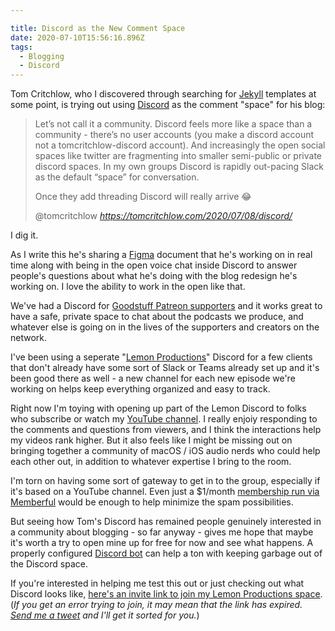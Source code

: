 ```yaml
---

title: Discord as the New Comment Space
date: 2020-07-10T15:56:16.896Z
tags:
  - Blogging
  - Discord
---
```

Tom Critchlow, who I discovered through searching for [Jekyll](https://jekyllrb.com/) templates at some point, is trying out using [Discord](https://discord.com) as the comment "space" for his blog:

<blockquote class="quoteback" darkmode="" data-title="Setting%20up%20a%20Discord%20Room%20for%20my%20Blog" data-author="@tomcritchlow" cite="https://tomcritchlow.com/2020/07/08/discord/">
<p>Let’s not call it a community. Discord feels more like a space than a community - there’s no user accounts (you make a discord account not a tomcritchlow-discord account). And increasingly the open social spaces like twitter are fragmenting into smaller semi-public or private discord spaces. In my own groups Discord is rapidly out-pacing Slack as the default “space” for conversation.</p>

<p>Once they add threading Discord will really arrive 😂</p>
<footer>@tomcritchlow<cite> <a href="https://tomcritchlow.com/2020/07/08/discord/">https://tomcritchlow.com/2020/07/08/discord/</a></cite></footer>
</blockquote><script note="" src="https://cdn.jsdelivr.net/gh/Blogger-Peer-Review/quotebacks@1/quoteback.js"></script>

I dig it.

As I write this he's sharing a [Figma](https://www.figma.com/) document that he's working on in real time along with being in the open voice chat inside Discord to answer people's questions about what he's doing with the blog redesign he's working on. I love the ability to work in the open like that.

We've had a Discord for [Goodstuff Patreon supporters](https://www.patreon.com/goodstuff) and it works great to have a safe, private space to chat about the podcasts we produce, and whatever else is going on in the lives of the supporters and creators on the network.

I've been using a seperate "[Lemon Productions](https://lemonproductions.ca)" Discord for a few clients that don't already have some sort of Slack or Teams already set up and it's been good there as well - a new channel for each new episode we're working on helps keep everything organized and easy to track. 

Right now I'm toying with opening up part of the Lemon Discord to folks who subscribe or watch my [YouTube channel](https://www.youtube.com/c/lemonproductionsca). I really enjoiy responding to the comments and questions from viewers, and I think the interactions help my videos rank higher. But it also feels like I might be missing out on bringing together a community of macOS / iOS audio nerds who could help each other out, in addition to whatever expertise I bring to the room.

I'm torn on having some sort of gateway to get in to the group, especially if it's based on a YouTube channel. Even just a $1/month [membership run via Memberful](https://memberful.com/) would be enough to help minimize the spam possibilities.

But seeing how Tom's Discord has remained people genuinely interested in a community about blogging - so far anyway - gives me hope that maybe it's worth a try to open mine up for free for now and see what happens. A properly configured [Discord bot](https://dyno.gg/) can help a ton with keeping garbage out of the Discord space.

If you're interested in helping me test this out or just checking out what Discord looks like, [here's an invite link to join my Lemon Productions space](https://discord.gg/AG8Z4mg). (*If you get an error trying to join, it may mean that the link has expired. [Send me a tweet](https://twitter.com/ichris) and I'll get it sorted for you.*)
